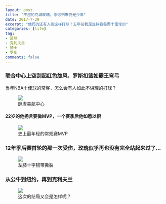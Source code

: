 ```yaml
---
layout: post
title: "不屈的克城玫瑰，愿你归来仍是少年"
date: 2017-7-29
excerpt: "他妈的还有人能这样打球？五年前我是这样看每周十佳球的"
categories: [life]
tag:
- 篮球
- 克利夫兰
- 骑士
- 罗斯
comments: false
---
```


### 联合中心上空刮起红色旋风，罗斯扣篮如霸王弯弓

当年NBA十佳球的常客，怎么会有人如此不讲理的打球？

<figure>
	<img src="{{ site.url }}/assets/img/posts/rose-dunk.jpg">
	<figcaption>肆虐美航中心</figcaption>
</figure>


#### 22岁的他扬言要做MVP，一个赛季后他如愿以偿

<figure>
	<img src="{{ site.url }}/assets/img/posts/rose-mvp.jpg">
	<figcaption>史上最年轻的常规赛MVP</figcaption>
</figure>

### 12年季后赛首轮的那一次受伤，玫瑰似乎再也没有完全站起来过了...

<figure>
	<img src="{{ site.url }}/assets/img/posts/rose-hurt.jpg">
	<figcaption>左膝十字韧带撕裂</figcaption>
</figure>

### 从公牛到纽约，再到克利夫兰

<figure>
	<img src="{{ site.url }}/assets/img/posts/rose-cleveland.jpeg">
	<figcaption>这次的结局又会是怎样呢？</figcaption>
</figure>

